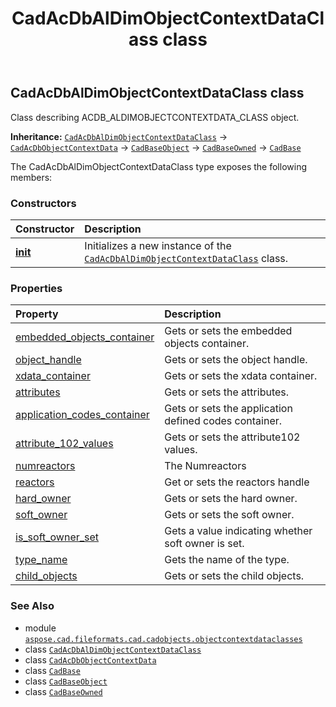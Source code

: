 ﻿---
title: CadAcDbAlDimObjectContextDataClass class
second_title: Aspose.CAD for Python via .NET API References
description: 
type: docs
weight: 10
url: /aspose.cad.fileformats.cad.cadobjects.objectcontextdataclasses/cadacdbaldimobjectcontextdataclass/
is_root: false
---

## CadAcDbAlDimObjectContextDataClass class

Class describing ACDB_ALDIMOBJECTCONTEXTDATA_CLASS object.



**Inheritance:** [`CadAcDbAlDimObjectContextDataClass`](/cad/python-net/aspose.cad.fileformats.cad.cadobjects.objectcontextdataclasses/cadacdbaldimobjectcontextdataclass) → 
[`CadAcDbObjectContextData`](/cad/python-net/aspose.cad.fileformats.cad.cadobjects.objectcontextdataclasses/cadacdbobjectcontextdata) → 
[`CadBaseObject`](/cad/python-net/aspose.cad.fileformats.cad.cadobjects/cadbaseobject) → 
[`CadBaseOwned`](/cad/python-net/aspose.cad.fileformats.cad.cadobjects/cadbaseowned) → 
[`CadBase`](/cad/python-net/aspose.cad.fileformats.cad.cadobjects/cadbase)



The CadAcDbAlDimObjectContextDataClass type exposes the following members:

### Constructors
| Constructor | Description |
| :- | :- |
| [__init__](/cad/python-net/aspose.cad.fileformats.cad.cadobjects.objectcontextdataclasses/cadacdbaldimobjectcontextdataclass/__init__/#) | Initializes a new instance of the [`CadAcDbAlDimObjectContextDataClass`](/cad/python-net/aspose.cad.fileformats.cad.cadobjects.objectcontextdataclasses/cadacdbaldimobjectcontextdataclass) class. |


### Properties
| Property | Description |
| :- | :- |
| [embedded_objects_container](/cad/python-net/aspose.cad.fileformats.cad.cadobjects.objectcontextdataclasses/cadacdbaldimobjectcontextdataclass/embedded_objects_container) | Gets or sets the embedded objects container. |
| [object_handle](/cad/python-net/aspose.cad.fileformats.cad.cadobjects.objectcontextdataclasses/cadacdbaldimobjectcontextdataclass/object_handle) | Gets or sets the object handle. |
| [xdata_container](/cad/python-net/aspose.cad.fileformats.cad.cadobjects.objectcontextdataclasses/cadacdbaldimobjectcontextdataclass/xdata_container) | Gets or sets the xdata container. |
| [attributes](/cad/python-net/aspose.cad.fileformats.cad.cadobjects.objectcontextdataclasses/cadacdbaldimobjectcontextdataclass/attributes) | Gets or sets the attributes. |
| [application_codes_container](/cad/python-net/aspose.cad.fileformats.cad.cadobjects.objectcontextdataclasses/cadacdbaldimobjectcontextdataclass/application_codes_container) | Gets or sets the application defined codes container. |
| [attribute_102_values](/cad/python-net/aspose.cad.fileformats.cad.cadobjects.objectcontextdataclasses/cadacdbaldimobjectcontextdataclass/attribute_102_values) | Gets or sets the attribute102 values. |
| [numreactors](/cad/python-net/aspose.cad.fileformats.cad.cadobjects.objectcontextdataclasses/cadacdbaldimobjectcontextdataclass/numreactors) | The Numreactors |
| [reactors](/cad/python-net/aspose.cad.fileformats.cad.cadobjects.objectcontextdataclasses/cadacdbaldimobjectcontextdataclass/reactors) | Get or sets the reactors handle |
| [hard_owner](/cad/python-net/aspose.cad.fileformats.cad.cadobjects.objectcontextdataclasses/cadacdbaldimobjectcontextdataclass/hard_owner) | Gets or sets the hard owner. |
| [soft_owner](/cad/python-net/aspose.cad.fileformats.cad.cadobjects.objectcontextdataclasses/cadacdbaldimobjectcontextdataclass/soft_owner) | Gets or sets the soft owner. |
| [is_soft_owner_set](/cad/python-net/aspose.cad.fileformats.cad.cadobjects.objectcontextdataclasses/cadacdbaldimobjectcontextdataclass/is_soft_owner_set) | Gets a value indicating whether soft owner is set. |
| [type_name](/cad/python-net/aspose.cad.fileformats.cad.cadobjects.objectcontextdataclasses/cadacdbaldimobjectcontextdataclass/type_name) | Gets the name of the type. |
| [child_objects](/cad/python-net/aspose.cad.fileformats.cad.cadobjects.objectcontextdataclasses/cadacdbaldimobjectcontextdataclass/child_objects) | Gets or sets the child objects. |



### See Also
* module [`aspose.cad.fileformats.cad.cadobjects.objectcontextdataclasses`](..)
* class [`CadAcDbAlDimObjectContextDataClass`](/cad/python-net/aspose.cad.fileformats.cad.cadobjects.objectcontextdataclasses/cadacdbaldimobjectcontextdataclass)
* class [`CadAcDbObjectContextData`](/cad/python-net/aspose.cad.fileformats.cad.cadobjects.objectcontextdataclasses/cadacdbobjectcontextdata)
* class [`CadBase`](/cad/python-net/aspose.cad.fileformats.cad.cadobjects/cadbase)
* class [`CadBaseObject`](/cad/python-net/aspose.cad.fileformats.cad.cadobjects/cadbaseobject)
* class [`CadBaseOwned`](/cad/python-net/aspose.cad.fileformats.cad.cadobjects/cadbaseowned)
